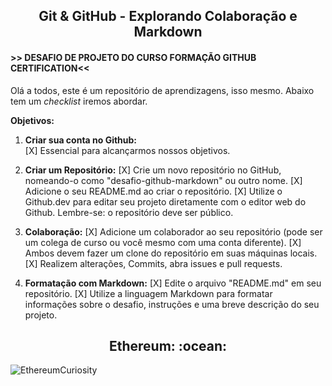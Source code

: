 <center><h2>Git & GitHub - Explorando Colaboração e Markdown </h2></center>

#### >> DESAFIO DE PROJETO DO CURSO FORMAÇÃO GITHUB CERTIFICATION<<

Olá a todos, este é um repositório de aprendizagens, isso mesmo. Abaixo tem um _checklist_ iremos abordar.

**Objetivos:**

1. **Criar sua conta no Github:**<br>
   [X] Essencial para alcançarmos nossos objetivos.

2. **Criar um Repositório:**
   [X] Crie um novo repositório no GitHub, nomeando-o como "desafio-github-markdown" ou outro nome.
   [X] Adicione o seu README.md ao criar o repositório.
   [X] Utilize o Github.dev para editar seu projeto diretamente com o editor web do Github.  Lembre-se: o repositório deve ser público.

3. **Colaboração:**
   [X] Adicione um colaborador ao seu repositório (pode ser um colega de curso ou você mesmo com uma conta diferente).
   [X] Ambos devem fazer um clone do repositório em suas máquinas locais.
   [X] Realizem alterações, Commits, abra issues e pull requests.

4. **Formatação com Markdown:**
   [X] Edite o arquivo "README.md" em seu repositório.
   [X] Utilize a linguagem Markdown para formatar informações sobre o desafio, instruções e uma breve descrição do seu projeto.

<div align="center"><h2> Ethereum: :ocean:</h2></div>

![EthereumCuriosity](https://ethereum.org/_next/image/?url=%2F_next%2Fstatic%2Fmedia%2Feth.28aff33d.png&w=384&q=75)
